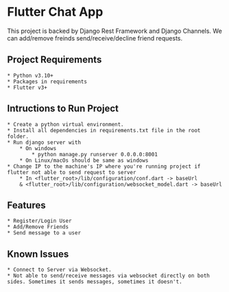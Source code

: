 # Flutter Chat App #
 
This project is backed by Django Rest Framework and Django Channels.
We can add/remove freinds send/receive/decline friend requests.

## Project Requirements ##
    * Python v3.10+
    * Packages in requirements
    * Flutter v3+

## Intructions to Run Project ##
    * Create a python virtual environment.
    * Install all dependencies in requirements.txt file in the root folder.
    * Run django server with 
        * On windows
            * python manage.py runserver 0.0.0.0:8001
        * On Linux/macOs should be same as windows
    * Change IP to the machine's IP where you're running project if flutter not able to send request to server
        * In <flutter_root>/lib/configuration/conf.dart -> baseUrl 
        & <flutter_root>/lib/configuration/websocket_model.dart -> baseUrl 
## Features ##
    * Register/Login User
    * Add/Remove Friends
    * Send message to a user

## Known Issues ##
    * Connect to Server via Websocket.
    * Not able to send/receive messages via websocket directly on both sides. Sometimes it sends messages, sometimes it doesn't.